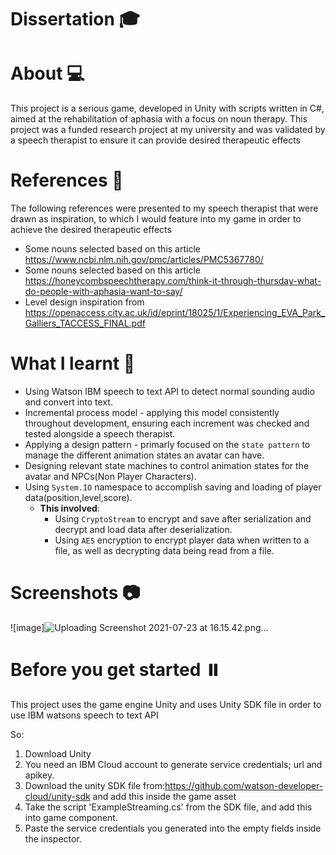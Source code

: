 # Dissertation :mortar_board:

# About :computer:
This project is a serious game, developed in Unity with scripts written in C#, aimed at the rehabilitation of aphasia with a focus on noun therapy.
This project was a funded research project at my university and was validated by a speech therapist to ensure it can provide desired therapeutic effects

# References :book:
The following references were presented to my speech therapist that were drawn as inspiration, to which I would feature into my game in order to achieve the desired therapeutic effects
 * Some nouns selected based on this article https://www.ncbi.nlm.nih.gov/pmc/articles/PMC5367780/
 * Some nouns selected based on this article https://honeycombspeechtherapy.com/think-it-through-thursday-what-do-people-with-aphasia-want-to-say/
 * Level design inspiration from https://openaccess.city.ac.uk/id/eprint/18025/1/Experiencing_EVA_Park_Galliers_TACCESS_FINAL.pdf


# What I learnt :rocket:
* Using Watson IBM speech to text API to detect normal sounding audio and convert into text.
* Incremental process model - applying this model consistently throughout development, ensuring each increment was checked and tested alongside a
  speech therapist.
* Applying a design pattern - primarly focused on the `state pattern` to manage the different animation states an avatar can have.
* Designing relevant state machines to control animation states for the avatar and NPCs(Non Player Characters).
* Using `System.IO` namespace to accomplish saving and loading of player data(position,level,score).
  * <b>This involved</b>:
    * Using `CryptoStream` to encrypt and save after serialization and decrypt and load data after deserialization.
    * Using `AES` encryption to encrypt player data when written to a file, as well as decrypting data being read from a file.




# Screenshots 📷
![image]![Uploading Screenshot 2021-07-23 at 16.15.42.png…]()




# Before you get started ⏸️
This project uses the game engine Unity and uses Unity SDK file in order to use IBM watsons speech to text API 

So:

1. Download Unity
2. You need an IBM Cloud account to generate service credentials; url and apikey.
3. Download the unity SDK file from:https://github.com/watson-developer-cloud/unity-sdk and add this inside the game asset
4. Take the script 'ExampleStreaming.cs' from the SDK file, and add this into game component.
5. Paste the service credentials you generated into the empty fields inside the inspector.


